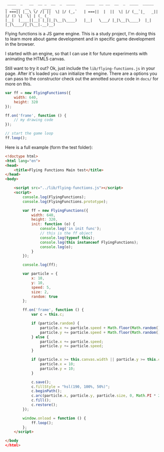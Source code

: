      ____  _   __  __ _  __  _  ____     ____  __ __  __  _  ____  _____  _  ____  __  _   ____
    | ===|| |__\ \/ /| ||  \| |/ (_,`   | ===||  |  ||  \| |/ (__`|_   _|| |/ () \|  \| | (_ (_`
    |__|  |____||__| |_||_|\__|\____)   |__|   \___/ |_|\__|\____)  |_|  |_|\____/|_|\__|.__)__)


Flying functions is a JS game engine. This is a study project, I'm doing this to learn more about
game development and in specific game development in the browser.

I started with an engine, so that I can use it for future experiments with animating the HTML5 canvas.

Still want to try it out? Ok, just include the `lib/flying-functions.js` in your page.
After it's loaded you can initialize the engine. There are a options you can pass to the constructor
check out the annotted source code in `docs/` for more on this.

```javascript
var ff = new FlyingFunctions({
    width: 640,
    height: 320
});

ff.on('frame', function () {
    // my drawing code
});

// start the game loop
ff.loop();
```

Here is a full example (form the test folder):

```html
<!doctype html>
<html lang="en">
<head>
    <title>Flying Functions Main test</title>
</head>
<body>

    <script src="../lib/flying-functions.js"></script>
    <script>
        console.log(FlyingFunctions);
        console.log(FlyingFunctions.prototype);

        var ff = new FlyingFunctions({
            width: 640,
            height: 320,
            init: function (o) {
                console.log('in init func');
                // this is the ff object
                console.log(typeof this);
                console.log(this instanceof FlyingFunctions);
                console.log(o);
            }
        });

        console.log(ff);

        var particle = {
            x: 10,
            y: 10,
            speed: 5,
            size: 2,
            random: true
        };

        ff.on('frame', function () {
            var c = this.c;

            if (particle.random) {
                particle.x += particle.speed + Math.floor(Math.random() * 220);
                particle.y += particle.speed + Math.floor(Math.random() * 160);
            } else {
                particle.x += particle.speed;
                particle.y += particle.speed;
            }

            if (particle.x >= this.canvas.width || particle.y >= this.canvas.height) {
                particle.x = 10;
                particle.y = 10;
            }

            c.save();
            c.fillStyle = "hsl(190, 100%, 50%)";
            c.beginPath();
            c.arc(particle.x, particle.y, particle.size, 0, Math.PI * 2, true);
            c.fill();
            c.restore();
        });

        window.onload = function () {
            ff.loop();
        };
    </script>

</body
</html>
```

